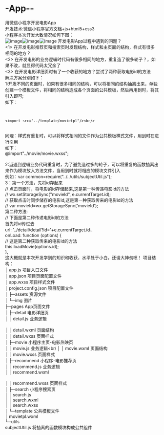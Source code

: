 # -App--<br/>
用微信小程序开发电影App<br/>
开发技术:微信小程序官方文档+js+html5+css3<br/>
小程序本次开发大致情况如何下图：<br/>
![image](https://github.com/wangxiaozhan/-App--/blob/master/images/01.png)![image](https://github.com/wangxiaozhan/-App--/blob/master/images/03.png)![image](https://github.com/wangxiaozhan/-App--/blob/master/images/03.png)
开发电影App过程中遇到的问题？<br/>
&lt;1&gt; 在开发电影推荐页和搜索页时发现结构，样式和主页面的结构，样式有很多相同的地方？<br/>
&lt;2&gt; 在开发电影的业务逻辑时代码有很多相同的地方，重复造了很多轮子？，如果不改，就显得代码太冗余了<br/>
&lt;3&gt; 在开发电影详细页时有了一个收获的地方？尝试了两种获取电影id的方法<br/>
解决方案分别如下：<br/>
1:开发不同的页面时，如果有很多相同的结构，可以将相同的结构抽离出来，单独创建一个模板文件，将相同的结构造成各个页面的公共模板，然后再用到时，将其引入即可;<br/>
如下：<br/>
<!-- 电影信息区域 --><br/>
    <import src="../template/movietpl"/><br/>
  <template is="movies" data="{{movies}}"></template><br/>
  同理：样式有重复时，可以将样式相同的文件作为公共模板样式文件，用到时在进行引用<br/>
  如下：<br/>
  @import"../movie/movie.wxss";<br/>
 <br/>
2:当遇到逻辑业务代码重复时，为了避免造过多的轮子，可以将重复的函数抽离出来作为模块放入方法文件，当用到时就将相应的模块文件引入<br/>
例如：var common=require("../../utils/subjectUtil.js");<br/> 
3：第一个方法，先将id存起来<br/>
// 点击页面时，将电影的id存储起来,这是第一种传递电影id的方法<br/>
    // wx.setStorageSync("movieId", e.currentTarget.id);<br/>
    // 获取点击时同步储存的电影id,这是第一种获取传来的电影id的方法<br/>
    // var movieId=wx.getStorageSync('movieId');<br/>
    第二种方法:<br/>
      // 下面是第二种传递电影id的方法<br/>
      首先将id传过去<br/>
      url: '../detail/detail?id='+e.currentTarget.id，<br/>
      onLoad: function (options) {<br/>
    // 这是第二种获取传来的电影id的方法<br/>
    this.loadMovie(options.id);<br/>
  },<br/>
  这大概就是本次开发学到的知识和收获，水平处于小白，还请大神勿喷！
项目结构：<br/>
│  app.js      项目入口文件<br/>
│  app.json     项目页面配置文件<br/>
│  app.wxss      项目样式文件<br/>
│  project.config.json    项目配置文件<br/>
│
├─assets          资源文件<br/>
│  └─img          图片<br/>
├─pages            App页面文件<br/>
│  ├─detail         电影详细页<br/>
│  │      detail.js       业务逻辑<br/>      
│  │      detail.wxml     页面结构<br/>
│  │      detail.wxss       页面样式<br/>
│  ├─movie                  小程序主页-电影热映页<br/>
│  │      movie.js          业务逻辑<br/
│  │      movie.wxml         页面结构<br/>
│  │      movie.wxss          页面样式<br/>
│  ├─recommend                小程序-电影推荐页<br/>
│  │      recommend.js        业务逻辑<br/>
│  │      recommend.wxml  <br/>      
│  │      recommend.wxss        页面样式<br/>
│  ├─search                     小程序搜索页<br/>
│  │      search.js<br/>
│  │      search.wxml<br/>
│  │      search.wxss<br/>
│  └─template                  公共模板文件<br/>
│          movietpl.wxml<br/>
└─utils<br/>
        subjectUtil.js          将抽离的函数模块构成公共组件</br>
